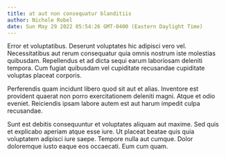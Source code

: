 ```yaml
---
title: at aut non consequatur blanditiis
author: Nichole Robel
date: Sun May 29 2022 05:54:26 GMT-0400 (Eastern Daylight Time)
---
```

Error et voluptatibus. Deserunt voluptates hic adipisci vero vel. Necessitatibus aut rerum consequatur quia omnis nostrum iste molestias quibusdam. Repellendus et ad dicta sequi earum laboriosam deleniti tempora. Cum fugiat quibusdam vel cupiditate recusandae cupiditate voluptas placeat corporis.

 Perferendis quam incidunt libero quod sit aut et alias. Inventore est provident quaerat non porro exercitationem deleniti magni. Atque et odio eveniet. Reiciendis ipsam labore autem est aut harum impedit culpa recusandae.

 Sunt est debitis consequuntur et voluptates aliquam aut maxime. Sed quis et explicabo aperiam atque esse iure. Ut placeat beatae quis quia voluptatem adipisci iure saepe. Tempore nulla aut cumque. Dolor doloremque iusto eaque eos occaecati. Eum cum quam.